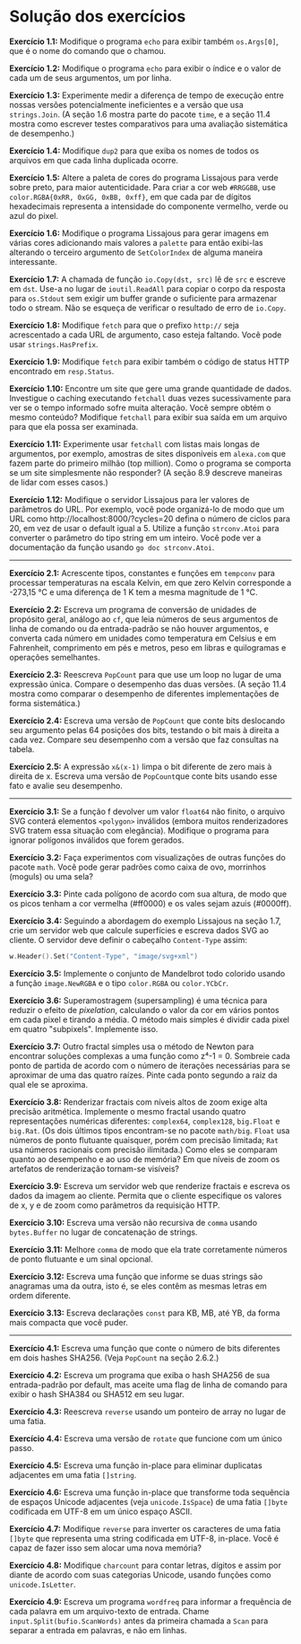 # Solução dos exercícios

**Exercício 1.1:** Modifique o programa `echo` para exibir também `os.Args[0]`, que é o nome do comando que o chamou.

**Exercício 1.2:** Modifique o programa `echo` para exibir o índice e o valor de cada um de seus argumentos, um por linha.

**Exercício 1.3:** Experimente medir a diferença de tempo de execução entre nossas versões potencialmente ineficientes e a versão que usa `strings.Join`. (A seção 1.6 mostra parte do pacote `time`, e a seção 11.4 mostra como escrever testes comparativos para uma avaliação sistemática de desempenho.)

**Exercício 1.4:** Modifique `dup2` para que exiba os nomes de todos os arquivos em que cada linha duplicada ocorre.

**Exercício 1.5:** Altere a paleta de cores do programa Lissajous para verde sobre preto, para maior autenticidade. Para criar a cor web `#RRGGBB`, use `color.RGBA{0xRR, 0xGG, 0xBB, 0xff}`, em que cada par de dígitos hexadecimais representa a intensidade do componente vermelho, verde ou azul do pixel.

**Exercício 1.6:** Modifique o programa Lissajous para gerar imagens em várias cores adicionando mais valores a `palette` para então exibi-las alterando o terceiro argumento de `SetColorIndex` de alguma maneira interessante.

**Exercício 1.7:** A chamada de função `io.Copy(dst, src)` lê de `src` e escreve em `dst`. Use-a no lugar de `ioutil.ReadAll` para copiar o corpo da resposta para `os.Stdout` sem exigir um buffer grande o suficiente para armazenar todo o stream. Não se esqueça de verificar o resultado de erro de `io.Copy`.

**Exercício 1.8:** Modifique `fetch` para que o prefixo `http://` seja acrescentado a cada URL de argumento, caso esteja faltando. Você pode usar `strings.HasPrefix`.

**Exercício 1.9:** Modifique `fetch` para exibir também o código de status HTTP encontrado em `resp.Status`.

**Exercício 1.10:** Encontre um site que gere uma grande quantidade de dados. Investigue o caching executando `fetchall` duas vezes sucessivamente para ver se o tempo informado sofre muita alteração. Você sempre obtém o mesmo conteúdo? Modifique `fetchall` para exibir sua saída em um arquivo para que ela possa ser examinada.

**Exercício 1.11:** Experimente usar `fetchall` com listas mais longas de argumentos, por exemplo, amostras de sites disponíveis em `alexa.com` que fazem parte do primeiro milhão (top million). Como o programa se comporta se um site simplesmente não responder? (A seção 8.9 descreve maneiras de lidar com esses casos.)

**Exercício 1.12:** Modifique o servidor Lissajous para ler valores de parâmetros do URL. Por exemplo, você pode organizá-lo de modo que um URL como http://localhost:8000/?cycles=20 defina o número de ciclos para 20, em vez de usar o default igual a 5. Utilize a função `strconv.Atoi` para converter o parâmetro do tipo string em um inteiro. Você pode ver a documentação da função usando `go doc strconv.Atoi`.

----------

**Exercício 2.1:** Acrescente tipos, constantes e funções em `tempconv` para processar temperaturas na escala Kelvin, em que zero Kelvin corresponde a -273,15 °C e uma diferença de 1 K tem a mesma magnitude de 1 °C.

**Exercício 2.2:** Escreva um programa de conversão de unidades de propósito geral, análogo ao `cf`, que leia números de seus argumentos de linha de comando ou da entrada-padrão se não houver argumentos, e converta cada número em unidades como temperatura em Celsius e em Fahrenheit, comprimento em pés e metros, peso em libras e quilogramas e operações semelhantes.

**Exercício 2.3:** Reescreva `PopCount` para que use um loop no lugar de uma expressão única. Compare o desempenho das duas versões. (A seção 11.4 mostra como comparar o desempenho de diferentes implementações de forma sistemática.)

**Exercício 2.4:** Escreva uma versão de `PopCount` que conte bits deslocando seu argumento pelas 64 posições dos bits, testando o bit mais à direita a cada vez. Compare seu desempenho com a versão que faz consultas na tabela.

**Exercício 2.5:** A expressão `x&(x-1)` limpa o bit diferente de zero mais à direita de x. Escreva uma versão de `PopCount`que conte bits usando esse fato e avalie seu desempenho.

----------

**Exercício 3.1:** Se a função f devolver um valor `float64` não finito, o arquivo SVG conterá elementos `<polygon>` inválidos (embora muitos renderizadores SVG tratem essa situação com elegância). Modifique o programa para ignorar polígonos inválidos que forem gerados.

**Exercício 3.2:** Faça experimentos com visualizações de outras funções do pacote `math`. Você pode gerar padrões como caixa de ovo, morrinhos (moguls) ou uma sela?

**Exercício 3.3:** Pinte cada polígono de acordo com sua altura, de modo que os picos tenham a cor vermelha (#ff0000) e os vales sejam azuis (#0000ff).

**Exercício 3.4:** Seguindo a abordagem do exemplo Lissajous na seção 1.7, crie um servidor web que calcule superfícies e escreva dados SVG ao cliente. O servidor deve definir o cabeçalho `Content-Type` assim:

```go
w.Header().Set("Content-Type", "image/svg+xml")
```

**Exercício 3.5:** Implemente o conjunto de Mandelbrot todo colorido usando a função `image.NewRGBA` e o tipo `color.RGBA` ou `color.YCbCr`.

**Exercício 3.6:** Superamostragem (supersampling) é uma técnica para reduzir o efeito de *pixelation*, calculando o valor da cor em vários pontos em cada pixel e tirando a média. O método mais simples é dividir cada pixel em quatro "subpixels". Implemente isso.

**Exercício 3.7:** Outro fractal simples usa o método de Newton para encontrar soluções complexas a uma função como z⁴-1 = 0. Sombreie cada ponto de partida de acordo com o número de iterações necessárias para se aproximar de uma das quatro raízes. Pinte cada ponto segundo a raiz da qual ele se aproxima.

**Exercício 3.8:** Renderizar fractais com níveis altos de zoom exige alta precisão aritmética. Implemente o mesmo fractal usando quatro representações numéricas diferentes: `complex64`, `complex128`, `big.Float` e `big.Rat`. (Os dois últimos tipos encontram-se no pacote `math/big`. `Float` usa números de ponto flutuante quaisquer, porém com precisão limitada; `Rat` usa números racionais com precisão ilimitada.) Como eles se comparam quanto ao desempenho e ao uso de memória? Em que níveis de zoom os artefatos de renderização tornam-se visíveis?

**Exercício 3.9:** Escreva um servidor web que renderize fractais e escreva os dados da imagem ao cliente. Permita que o cliente especifique os valores de x, y e de zoom como parâmetros da requisição HTTP.

**Exercício 3.10:** Escreva uma versão não recursiva de `comma` usando `bytes.Buffer` no lugar de concatenação de strings.

**Exercício 3.11:** Melhore `comma` de modo que ela trate corretamente números de ponto flutuante e um sinal opcional.

**Exercício 3.12:** Escreva uma função que informe se duas strings são anagramas uma da outra, isto é, se eles contêm as mesmas letras em ordem diferente.

**Exercício 3.13:** Escreva declarações `const` para KB, MB, até YB, da forma mais compacta que você puder.

----------

**Exercício 4.1:** Escreva uma função que conte o número de bits diferentes em dois hashes SHA256. (Veja `PopCount` na seção 2.6.2.)

**Exercício 4.2:** Escreva um programa que exiba o hash SHA256 de sua entrada-padrão por default, mas aceite uma flag de linha de comando para exibir o hash SHA384 ou SHA512 em seu lugar.

**Exercício 4.3:** Reescreva `reverse` usando um ponteiro de array no lugar de uma fatia.

**Exercício 4.4:** Escreva uma versão de `rotate` que funcione com um único passo.

**Exercício 4.5:** Escreva uma função in-place para eliminar duplicatas adjacentes em uma fatia `[]string`.

**Exercício 4.6:** Escreva uma função in-place que transforme toda sequência de espaços Unicode adjacentes (veja `unicode.IsSpace`) de uma fatia `[]byte` codificada em UTF-8 em um único espaço ASCII.

**Exercício 4.7:** Modifique `reverse` para inverter os caracteres de uma fatia `[]byte` que representa uma string codificada em UTF-8, in-place. Você é capaz de fazer isso sem alocar uma nova memória?

**Exercício 4.8:** Modifique `charcount` para contar letras, dígitos e assim por diante de acordo com suas categorias Unicode, usando funções como `unicode.IsLetter`.

**Exercício 4.9:** Escreva um programa `wordfreq` para informar a frequência de cada palavra em um arquivo-texto de entrada. Chame `input.Split(bufio.ScanWords)` antes da primeira chamada a `Scan` para separar a entrada em palavras, e não em linhas.
